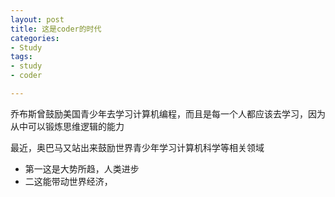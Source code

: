 ```yaml
---
layout: post
title: 这是coder的时代
categories:
- Study
tags:
- study
- coder

---
```



乔布斯曾鼓励美国青少年去学习计算机编程，而且是每一个人都应该去学习，因为从中可以锻炼思维逻辑的能力

最近，奥巴马又站出来鼓励世界青少年学习计算机科学等相关领域

* 第一这是大势所趋，人类进步
* 二这能带动世界经济，